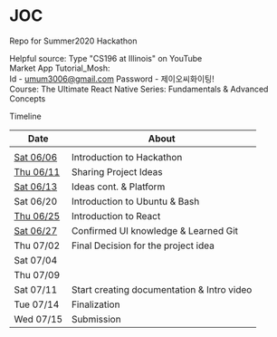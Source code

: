# JOC
Repo for Summer2020 Hackathon

Helpful source: Type "CS196 at Illinois" on YouTube  
Market App Tutorial_Mosh:  
Id - umum3006@gmail.com
Password - 제이오씨화이팅!  
Course: The Ultimate React Native Series: Fundamentals & Advanced Concepts

Timeline


| Date | About |
| - | - |
| | |
| [Sat 06/06](/Timeline/06-06.md) | Introduction to Hackathon |
| [Thu 06/11](/Timeline/06-11.md) | Sharing Project Ideas |
| [Sat 06/13](/Timeline/06-13)    | Ideas cont. & Platform |
| Sat 06/20  | Introduction to Ubuntu & Bash |
| [Thu 06/25](/Timeline/06-25)  | Introduction to React |
| [Sat 06/27](/Timeline/06-27.md)  | Confirmed UI knowledge & Learned Git |
| Thu 07/02  | Final Decision for the project idea |
| Sat 07/04  |  |
| Thu 07/09  |  |
| Sat 07/11  | Start creating documentation & Intro video |
| Tue 07/14  | Finalization |
| Wed 07/15  | Submission |

